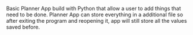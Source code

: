 Basic Planner App build with Python that allow a user to add things that need to be done. Planner App can store everything in a additional file so after exiting the program and reopening it, app will still store all the values saved before. 
